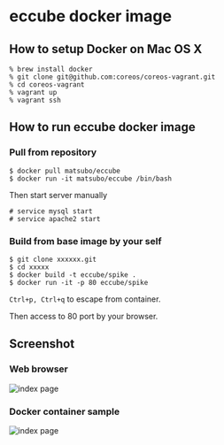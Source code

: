 eccube docker image
======================

How to setup Docker on Mac OS X
--------------------

```
% brew install docker
% git clone git@github.com:coreos/coreos-vagrant.git
% cd coreos-vagrant
% vagrant up 
% vagrant ssh
```



How to run eccube docker image
---------------------

### Pull from repository

```
$ docker pull matsubo/eccube
$ docker run -it matsubo/eccube /bin/bash
```

Then start server manually
```
# service mysql start
# service apache2 start
```



### Build from base image by your self


```
$ git clone xxxxxx.git
$ cd xxxxx
$ docker build -t eccube/spike .
$ docker run -it -p 80 eccube/spike
```

`Ctrl+p, Ctrl+q` to escape from container.


Then access to 80 port by your browser.


Screenshot
-----------------------------

### Web browser

![index page](https://github.com/matsubo/eccube-docker/blob/master/screenshot/index.png)


### Docker container sample

![index page](https://github.com/matsubo/eccube-docker/blob/master/screenshot/docker_ps.png)

